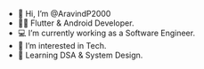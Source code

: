 - 👋 Hi, I’m @AravindP2000
- 👨‍🔧 Flutter & Android Developer.
- 💻 I’m currently working as a Software Engineer.
- 👀 I’m interested in Tech.
- 🥷 Learning DSA & System Design.

